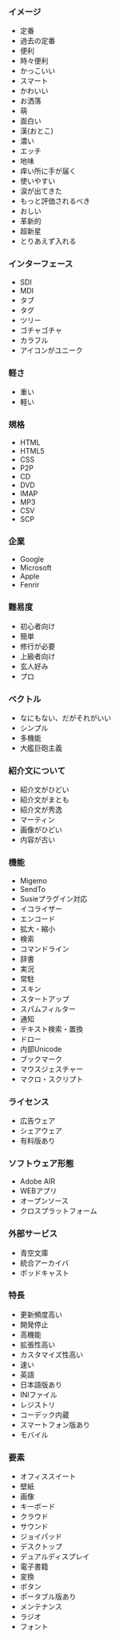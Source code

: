 

### イメージ

* 定番
* 過去の定番
* 便利
* 時々便利
* かっこいい
* スマート
* かわいい
* お洒落
* 萌
* 面白い
* 漢(おとこ)
* 濃い
* エッチ
* 地味
* 痒い所に手が届く
* 使いやすい
* 涙が出てきた
* もっと評価されるべき
* おしい
* 革新的
* 超新星
* とりあえず入れる

### インターフェース

* SDI
* MDI
* タブ
* タグ
* ツリー
* ゴチャゴチャ
* カラフル
* アイコンがユニーク

### 軽さ

* 重い
* 軽い

### 規格

* HTML
* HTML5
* CSS
* P2P
* CD
* DVD
* IMAP
* MP3
* CSV
* SCP

### 企業

* Google
* Microsoft
* Apple
* Fenrir

### 難易度

* 初心者向け
* 簡単
* 修行が必要
* 上級者向け
* 玄人好み
* プロ

### ベクトル

* なにもない、だがそれがいい
* シンプル
* 多機能
* 大艦巨砲主義

### 紹介文について

* 紹介文がひどい
* 紹介文がまとも
* 紹介文が秀逸
* マーティン
* 画像がひどい
* 内容が古い


### 機能

* Migemo
* SendTo
* Susieプラグイン対応
* イコライザー
* エンコード
* 拡大・縮小
* 検索
* コマンドライン
* 辞書
* 実況
* 常駐
* スキン
* スタートアップ
* スパムフィルター
* 通知
* テキスト検索・置換
* ドロー
* 内部Unicode
* ブックマーク
* マウスジェスチャー
* マクロ・スクリプト

### ライセンス

* 広告ウェア
* シェアウェア
* 有料版あり

### ソフトウェア形態

* Adobe AIR
* WEBアプリ
* オープンソース
* クロスプラットフォーム


### 外部サービス

* 青空文庫
* 統合アーカイバ
* ポッドキャスト

### 特長

* 更新頻度高い
* 開発停止
* 高機能
* 拡張性高い
* カスタマイズ性高い
* 速い
* 英語
* 日本語版あり
* INIファイル
* レジストリ
* コーデック内蔵
* スマートフォン版あり
* モバイル

### 要素

* オフィススイート
* 壁紙
* 画像
* キーボード
* クラウド
* サウンド
* ジョイパッド
* デスクトップ
* デュアルディスプレイ
* 電子書籍
* 変換
* ボタン
* ポータブル版あり
* メンテナンス
* ラジオ
* フォント



